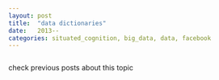 ```yaml
---
layout: post
title:  "data dictionaries"
date:   2013--
categories: situated_cognition, big_data, data, facebook
---
```


![]()

check previous posts about this topic

